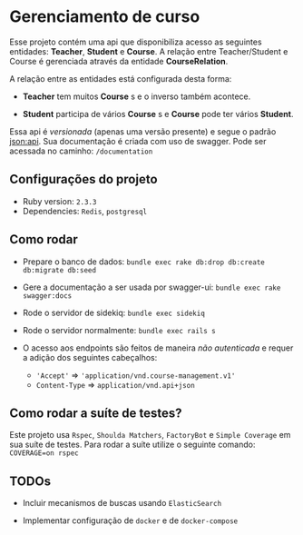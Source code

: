 # Gerenciamento de curso

Esse projeto contém uma api que disponibiliza acesso as seguintes entidades: **Teacher**, **Student** e **Course**. A relação entre Teacher/Student e Course é gerenciada através da entidade **CourseRelation**.

A relação entre as entidades está configurada desta forma:
* **Teacher** tem muitos **Course** s e o inverso também acontece.

* **Student** participa de vários **Course** s e **Course** pode ter vários **Student**.

Essa api é *versionada* (apenas uma versão presente) e segue o padrão  [json:api](http://http://jsonapi.org/). Sua documentação é criada com uso de swagger. Pode ser acessada no caminho: `/documentation`

## Configurações do projeto

* Ruby version: `2.3.3`
* Dependencies: `Redis`, `postgresql`

## Como rodar

* Prepare o banco de dados:
`bundle exec rake db:drop db:create db:migrate db:seed`

* Gere a documentação a ser usada por swagger-ui: `bundle exec rake swagger:docs`

* Rode o servidor de sidekiq: `bundle exec sidekiq`

* Rode o servidor normalmente: `bundle exec rails s`

* O acesso aos endpoints são feitos de maneira *não autenticada* e requer a adição dos seguintes cabeçalhos:

  * `'Accept'` => `'application/vnd.course-management.v1'`
  * `Content-Type` => `application/vnd.api+json`

## Como rodar a suíte de testes?
Este projeto usa `Rspec`, `Shoulda Matchers`, `FactoryBot` e `Simple Coverage` em sua suíte de testes.
Para rodar a suíte utilize o seguinte comando: `COVERAGE=on rspec`

## TODOs
* Incluir mecanismos de buscas usando `ElasticSearch`

* Implementar configuração de `docker` e de `docker-compose`
